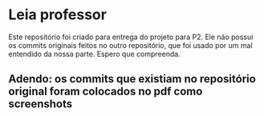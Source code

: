 # Leia professor

Este repositório foi criado para entrega do projeto para P2.
Ele não possui os commits originais feitos no outro repositório, que foi usado por um mal entendido da nossa parte.
Espero que compreenda.

## Adendo: os commits que existiam no repositório original foram colocados no pdf como screenshots
